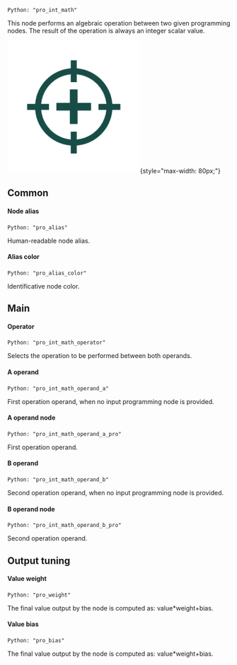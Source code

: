 `Python: "pro_int_math"`

This node performs an algebraic operation between two given programming nodes. The result of the operation is always an integer scalar value.

![Icon](pro_int_math_swatch.png "Icon"){style="max-width: 80px;"}

## Common

#### Node alias
`Python: "pro_alias"`

Human-readable node alias.

#### Alias color
`Python: "pro_alias_color"`

Identificative node color.

## Main

#### Operator
`Python: "pro_int_math_operator"`

Selects the operation to be performed between both operands.

#### A operand
`Python: "pro_int_math_operand_a"`

First operation operand, when no input programming node is provided.

#### A operand node
`Python: "pro_int_math_operand_a_pro"`

First operation operand.

#### B operand
`Python: "pro_int_math_operand_b"`

Second operation operand, when no input programming node is provided.

#### B operand node
`Python: "pro_int_math_operand_b_pro"`

Second operation operand.

## Output tuning

#### Value weight
`Python: "pro_weight"`

The final value output by the node is computed as: value*weight+bias.

#### Value bias
`Python: "pro_bias"`

The final value output by the node is computed as: value*weight+bias.

